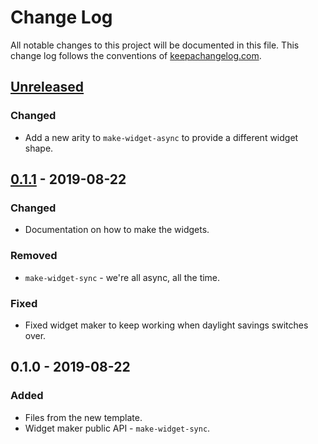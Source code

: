 # Change Log
All notable changes to this project will be documented in this file. This change log follows the conventions of [keepachangelog.com](http://keepachangelog.com/).

## [Unreleased]
### Changed
- Add a new arity to `make-widget-async` to provide a different widget shape.

## [0.1.1] - 2019-08-22
### Changed
- Documentation on how to make the widgets.

### Removed
- `make-widget-sync` - we're all async, all the time.

### Fixed
- Fixed widget maker to keep working when daylight savings switches over.

## 0.1.0 - 2019-08-22
### Added
- Files from the new template.
- Widget maker public API - `make-widget-sync`.

[Unreleased]: https://github.com/your-name/chapter8-exercises/compare/0.1.1...HEAD
[0.1.1]: https://github.com/your-name/chapter8-exercises/compare/0.1.0...0.1.1
